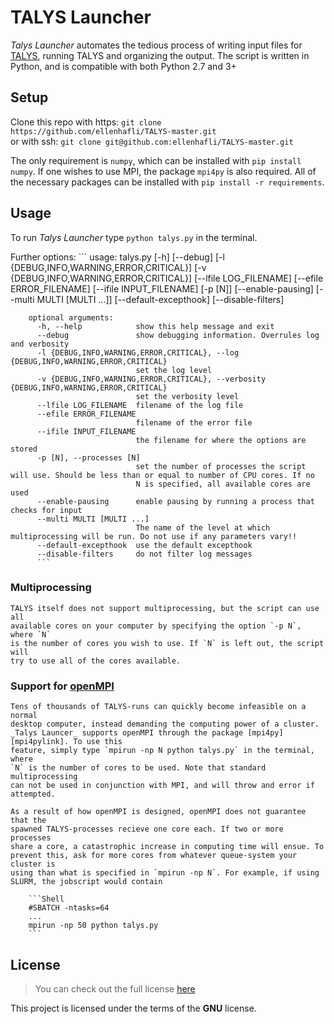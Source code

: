 # TALYS Launcher

_Talys Launcher_ automates the tedious process of writing input files for
[TALYS][talys], running TALYS and organizing the output. The script is written
in Python, and is compatible with both Python 2.7 and 3+



## Setup
Clone this repo with https: `git clone
https://github.com/ellenhafli/TALYS-master.git`  
or with ssh: `git clone git@github.com:ellenhafli/TALYS-master.git`

The only requirement is `numpy`, which can be installed with `pip install
numpy`. If one wishes to use MPI, the package `mpi4py` is also required. All of
the necessary packages can be installed with `pip install -r requirements`. 

## Usage
To run _Talys Launcher_ type `python talys.py` in the terminal.  

Further options:
    ```
     usage: talys.py [-h] [--debug] [-l {DEBUG,INFO,WARNING,ERROR,CRITICAL}] [-v {DEBUG,INFO,WARNING,ERROR,CRITICAL}]
                        [--lfile LOG_FILENAME] [--efile ERROR_FILENAME] [--ifile INPUT_FILENAME] [-p [N]] [--enable-pausing]
                        [--multi MULTI [MULTI ...]] [--default-excepthook] [--disable-filters]
        
        optional arguments:
          -h, --help            show this help message and exit
          --debug               show debugging information. Overrules log and verbosity
          -l {DEBUG,INFO,WARNING,ERROR,CRITICAL}, --log {DEBUG,INFO,WARNING,ERROR,CRITICAL}
                                set the log level
          -v {DEBUG,INFO,WARNING,ERROR,CRITICAL}, --verbosity {DEBUG,INFO,WARNING,ERROR,CRITICAL}
                                set the verbosity level
          --lfile LOG_FILENAME  filename of the log file
          --efile ERROR_FILENAME
                                filename of the error file
          --ifile INPUT_FILENAME
                                the filename for where the options are stored
          -p [N], --processes [N]
                                set the number of processes the script will use. Should be less than or equal to number of CPU cores. If no
                                N is specified, all available cores are used
          --enable-pausing      enable pausing by running a process that checks for input
          --multi MULTI [MULTI ...]
                                The name of the level at which multiprocessing will be run. Do not use if any parameters vary!!
          --default-excepthook  use the default excepthook
          --disable-filters     do not filter log messages
          ```
          
### Multiprocessing
    TALYS itself does not support multiprocessing, but the script can use all
    available cores on your computer by specifying the option `-p N`, where `N`
    is the number of cores you wish to use. If `N` is left out, the script will
    try to use all of the cores available.
    
### Support for [openMPI][openmpi]
    Tens of thousands of TALYS-runs can quickly become infeasible on a normal
    desktop computer, instead demanding the computing power of a cluster.
    _Talys Launcer_ supports openMPI through the package [mpi4py][mpi4pylink]. To use this
    feature, simply type `mpirun -np N python talys.py` in the terminal, where
    `N` is the number of cores to be used. Note that standard multiprocessing
    can not be used in conjunction with MPI, and will throw and error if
    attempted.
    
    As a result of how openMPI is designed, openMPI does not guarantee that the
    spawned TALYS-processes recieve one core each. If two or more processes
    share a core, a catastrophic increase in computing time will ensue. To
    prevent this, ask for more cores from whatever queue-system your cluster is
    using than what is specified in `mpirun -np N`. For example, if using
    SLURM, the jobscript would contain
    
        ```Shell
        #SBATCH -ntasks=64
        ...
        mpirun -np 50 python talys.py
        ```
        

    

## License
>You can check out the full license [here](https://github.com/IgorAntun/node-chat/blob/master/LICENSE)

This project is licensed under the terms of the **GNU** license.

[talys]: "www.talys.eu"
[openmpi]: "https://www.open-mpi.org/"
[mpi4pylink]: "https://bitbucket.org/mpi4py/mpi4py"
        
